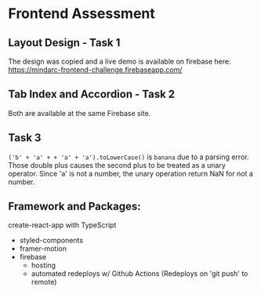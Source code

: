 # Frontend Assessment

## Layout Design - Task 1

The design was copied and a live demo is available on firebase here:
https://mindarc-frontend-challenge.firebaseapp.com/

## Tab Index and Accordion - Task 2

Both are available at the same Firebase site.

## Task 3

`('b' + 'a' + + 'a' + 'a').toLowerCase()` is `banana` due to a parsing error. Those double plus causes the second plus to be treated as a unary operator. Since 'a' is not a number, the unary operation return NaN for not a number.

## Framework and Packages:

create-react-app with TypeScript

-   styled-components
-   framer-motion
-   firebase
    * hosting
    * automated redeploys w/ Github Actions (Redeploys on 'git push' to remote)
